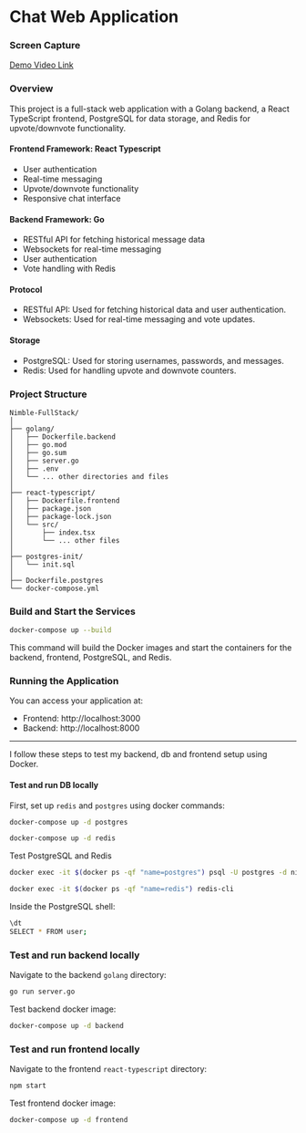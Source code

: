 # Chat Web Application 

### Screen Capture
[Demo Video Link](https://www.loom.com/share/b3d9b042ea4c49c39cb618ec5fb50824?sid=ea75bb90-d2e0-4dce-adb4-45a493d4a4fb)

### Overview
This project is a full-stack web application with a Golang backend, a React TypeScript frontend, PostgreSQL for data storage, and Redis for upvote/downvote functionality.
#### Frontend Framework: React Typescript
- User authentication
- Real-time messaging
- Upvote/downvote functionality
- Responsive chat interface

#### Backend Framework: Go
- RESTful API for fetching historical message data
- Websockets for real-time messaging
- User authentication
- Vote handling with Redis

#### Protocol
- RESTful API: Used for fetching historical data and user authentication.
- Websockets: Used for real-time messaging and vote updates.

#### Storage
- PostgreSQL: Used for storing usernames, passwords, and messages.
- Redis: Used for handling upvote and downvote counters.

### Project Structure
```text
Nimble-FullStack/
│
├── golang/
│   ├── Dockerfile.backend
│   ├── go.mod
│   ├── go.sum
│   ├── server.go
│   ├── .env
│   └── ... other directories and files
│   
├── react-typescript/
│   ├── Dockerfile.frontend
│   ├── package.json
│   ├── package-lock.json
│   └── src/
│       ├── index.tsx
│       └── ... other files
│
├── postgres-init/
│   └── init.sql
│
├── Dockerfile.postgres
└── docker-compose.yml
```


### Build and Start the Services
```bash
docker-compose up --build
```
This command will build the Docker images and start the containers for the backend, frontend, PostgreSQL, and Redis.

### Running the Application
You can access your application at:
- Frontend: http://localhost:3000
- Backend: http://localhost:8000

---
I follow these steps to test my backend, db and frontend setup using Docker.
#### Test and run DB locally
First, set up `redis` and `postgres` using docker commands:
```bash
docker-compose up -d postgres
```
```bash
docker-compose up -d redis
```
Test PostgreSQL and Redis
```bash
docker exec -it $(docker ps -qf "name=postgres") psql -U postgres -d nimble_chat
```
```bash
docker exec -it $(docker ps -qf "name=redis") redis-cli
```
Inside the PostgreSQL shell:
```bash
\dt
SELECT * FROM user;
```

### Test and run backend locally 
Navigate to the backend `golang` directory:
```bash
go run server.go
```
Test backend docker image:
```bash
docker-compose up -d backend
```
### Test and run frontend locally
Navigate to the frontend `react-typescript` directory:
```bash
npm start
```
Test frontend docker image:
```bash
docker-compose up -d frontend
```